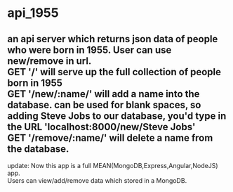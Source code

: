 # api_1955  
an api server which returns json data of people who were born in 1955. User can use new/remove in url.  
GET '/' will serve up the full collection of people born in 1955  
GET '/new/:name/' will add a name into the database. can be used for blank spaces, so adding Steve Jobs to our database, 
you'd type in the URL 'localhost:8000/new/Steve Jobs'  
GET '/remove/:name/' will delete a name from the database.  
----------------------------------------------------------
update:
Now this app is a full MEAN(MongoDB,Express,Angular,NodeJS) app.  
Users can view/add/remove data which stored in a MongoDB.  

